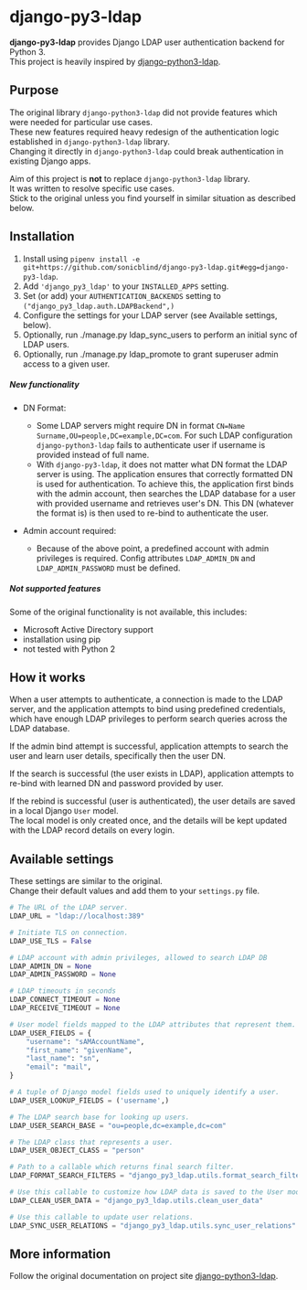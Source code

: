 django-py3-ldap
===============

**django-py3-ldap** provides Django LDAP user authentication backend for Python 3.  
This project is heavily inspired by [django-python3-ldap](https://github.com/etianen/django-python3-ldap).

Purpose
-------

The original library `django-python3-ldap` did not provide
features which were needed for particular use cases.  
These new features required heavy redesign of the authentication logic
established in `django-python3-ldap` library.  
Changing it directly in `django-python3-ldap` could break authentication in existing Django apps.

Aim of this project is **not** to replace `django-python3-ldap` library.  
It was written to resolve specific use cases.  
Stick to the original unless you find yourself in similar situation as described below. 


Installation
------------
1. Install using `pipenv install -e git+https://github.com/sonicblind/django-py3-ldap.git#egg=django-py3-ldap`.
2. Add `'django_py3_ldap'` to your `INSTALLED_APPS` setting.
3. Set (or add) your `AUTHENTICATION_BACKENDS` setting to `("django_py3_ldap.auth.LDAPBackend",)`
4. Configure the settings for your LDAP server (see Available settings, below).
5. Optionally, run ./manage.py ldap_sync_users to perform an initial sync of LDAP users.
6. Optionally, run ./manage.py ldap_promote <username> to grant superuser admin access to a given user.


##### New functionality

- DN Format:  
  - Some LDAP servers might require DN in format `CN=Name Surname,OU=people,DC=example,DC=com`.
For such LDAP configuration `django-python3-ldap` fails to authenticate user if 
username is provided instead of full name.
  - With `django-py3-ldap`, it does not matter what DN format the LDAP server is using. 
The application ensures that correctly formatted DN is used for authentication. To achieve this, 
the application first binds with the admin account, then searches the LDAP database
for a user with provided username and retrieves user's DN. This DN (whatever the format is)
is then used to re-bind to authenticate the user.  


- Admin account required:
  - Because of the above point, a predefined account with admin privileges is required.
Config attributes `LDAP_ADMIN_DN` and `LDAP_ADMIN_PASSWORD` must be defined.  
  


##### Not supported features
Some of the original functionality is not available, this includes:
- Microsoft Active Directory support
- installation using pip
- not tested with Python 2


How it works
------------

When a user attempts to authenticate, a connection is made to the LDAP
server, and the application attempts to bind using predefined credentials,
which have enough LDAP privileges to perform search queries across the LDAP database.

If the admin bind attempt is successful, application attempts to search the user
and learn user details, specifically then the user DN.

If the search is successful (the user exists in LDAP), application attempts
to re-bind with learned DN and password provided by user.

If the rebind is successful (user is authenticated), the user details are saved
in a local Django `User` model.  
The local model is only created once,
and the details will be kept updated with the LDAP record details on every login.


Available settings
------------------
These settings are similar to the original.  
Change their default values and add them to your `settings.py` file.

```python
# The URL of the LDAP server.
LDAP_URL = "ldap://localhost:389"

# Initiate TLS on connection.
LDAP_USE_TLS = False

# LDAP account with admin privileges, allowed to search LDAP DB
LDAP_ADMIN_DN = None
LDAP_ADMIN_PASSWORD = None

# LDAP timeouts in seconds
LDAP_CONNECT_TIMEOUT = None
LDAP_RECEIVE_TIMEOUT = None

# User model fields mapped to the LDAP attributes that represent them.
LDAP_USER_FIELDS = {
    "username": "sAMAccountName",
    "first_name": "givenName",
    "last_name": "sn",
    "email": "mail",
}

# A tuple of Django model fields used to uniquely identify a user.
LDAP_USER_LOOKUP_FIELDS = ('username',)

# The LDAP search base for looking up users.
LDAP_USER_SEARCH_BASE = "ou=people,dc=example,dc=com"

# The LDAP class that represents a user.
LDAP_USER_OBJECT_CLASS = "person"

# Path to a callable which returns final search filter.
LDAP_FORMAT_SEARCH_FILTERS = "django_py3_ldap.utils.format_search_filters"

# Use this callable to customize how LDAP data is saved to the User model.
LDAP_CLEAN_USER_DATA = "django_py3_ldap.utils.clean_user_data"

# Use this callable to update user relations.
LDAP_SYNC_USER_RELATIONS = "django_py3_ldap.utils.sync_user_relations"
```


More information
----------------

Follow the original documentation on project site [django-python3-ldap](http://github.com/etianen/django-python3-ldap).
